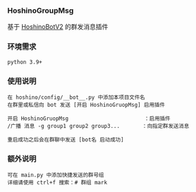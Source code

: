 ### HoshinoGroupMsg

基于 [HoshinoBotV2](https://github.com/Ice-Cirno/HoshinoBot) 的群发消息插件

### 环境需求
```
python 3.9+
```

### 使用说明
```
在 hoshino/config/__bot__.py 中添加本项目文件名
在群里或私信向 bot 发送 [开启 HoshinoGruopMsg] 启用插件

开启 HoshinoGruopMsg                        ：启用插件
/广播 消息 -g group1 group2 group3...       ：向指定群发送消息

重启成功之后会在群聊中发送 [bot名 启动成功]
```

### 额外说明
```
可在 main.py 中添加快捷发送的群号组
详细请使用 ctrl+f 搜索：# 群组 mark
```
